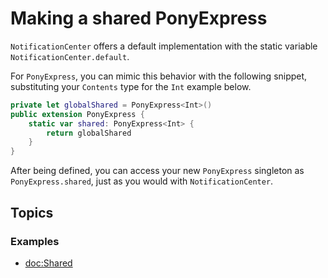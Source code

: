 # Making a shared PonyExpress

`NotificationCenter` offers a default implementation with the static variable `NotificationCenter.default`.

For ``PonyExpress``, you can mimic this behavior with the following snippet, substituting your `Contents`
type for the `Int` example below.

```swift
private let globalShared = PonyExpress<Int>()
public extension PonyExpress {
    static var shared: PonyExpress<Int> {
        return globalShared
    }
}
```

After being defined, you can access your new ``PonyExpress`` singleton as `PonyExpress.shared`, just as you
would with `NotificationCenter`.

## Topics

### Examples

- <doc:Shared>
